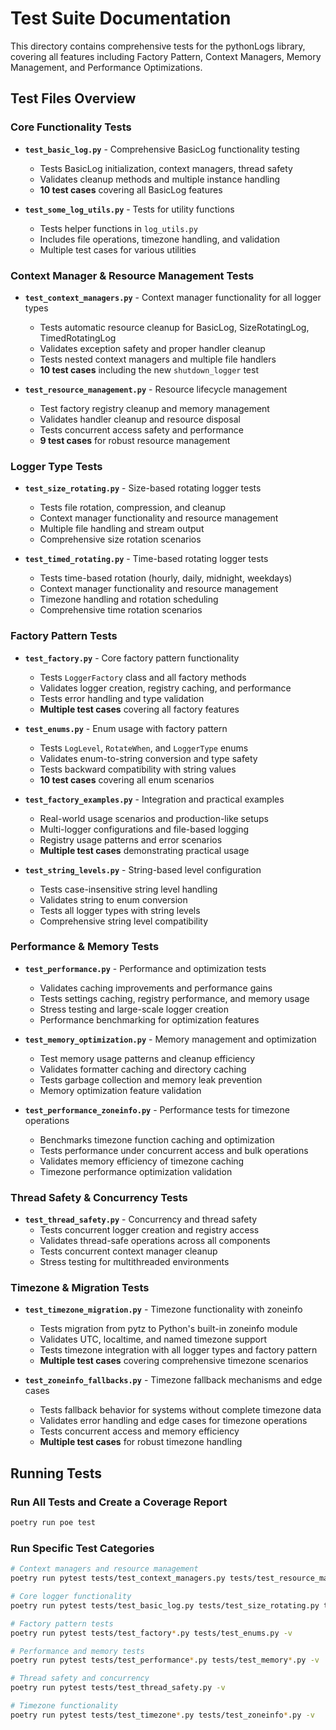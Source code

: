 # Test Suite Documentation

This directory contains comprehensive tests for the pythonLogs library, covering all features including Factory Pattern, Context Managers, Memory Management, and Performance Optimizations.

## Test Files Overview

### Core Functionality Tests
- **`test_basic_log.py`** - Comprehensive BasicLog functionality testing
  - Tests BasicLog initialization, context managers, thread safety
  - Validates cleanup methods and multiple instance handling
  - **10 test cases** covering all BasicLog features

- **`test_some_log_utils.py`** - Tests for utility functions
  - Tests helper functions in `log_utils.py`
  - Includes file operations, timezone handling, and validation
  - Multiple test cases for various utilities

### Context Manager & Resource Management Tests
- **`test_context_managers.py`** - Context manager functionality for all logger types
  - Tests automatic resource cleanup for BasicLog, SizeRotatingLog, TimedRotatingLog
  - Validates exception safety and proper handler cleanup
  - Tests nested context managers and multiple file handlers
  - **10 test cases** including the new `shutdown_logger` test

- **`test_resource_management.py`** - Resource lifecycle management
  - Test factory registry cleanup and memory management
  - Validates handler cleanup and resource disposal
  - Tests concurrent access safety and performance
  - **9 test cases** for robust resource management

### Logger Type Tests
- **`test_size_rotating.py`** - Size-based rotating logger tests
  - Tests file rotation, compression, and cleanup
  - Context manager functionality and resource management
  - Multiple file handling and stream output
  - Comprehensive size rotation scenarios

- **`test_timed_rotating.py`** - Time-based rotating logger tests
  - Tests time-based rotation (hourly, daily, midnight, weekdays)
  - Context manager functionality and resource management
  - Timezone handling and rotation scheduling
  - Comprehensive time rotation scenarios

### Factory Pattern Tests
- **`test_factory.py`** - Core factory pattern functionality
  - Tests `LoggerFactory` class and all factory methods
  - Validates logger creation, registry caching, and performance
  - Tests error handling and type validation
  - **Multiple test cases** covering all factory features

- **`test_enums.py`** - Enum usage with factory pattern
  - Tests `LogLevel`, `RotateWhen`, and `LoggerType` enums
  - Validates enum-to-string conversion and type safety
  - Tests backward compatibility with string values
  - **10 test cases** covering all enum scenarios

- **`test_factory_examples.py`** - Integration and practical examples
  - Real-world usage scenarios and production-like setups
  - Multi-logger configurations and file-based logging
  - Registry usage patterns and error scenarios
  - **Multiple test cases** demonstrating practical usage

- **`test_string_levels.py`** - String-based level configuration
  - Tests case-insensitive string level handling
  - Validates string to enum conversion
  - Tests all logger types with string levels
  - Comprehensive string level compatibility

### Performance & Memory Tests
- **`test_performance.py`** - Performance and optimization tests
  - Validates caching improvements and performance gains
  - Tests settings caching, registry performance, and memory usage
  - Stress testing and large-scale logger creation
  - Performance benchmarking for optimization features

- **`test_memory_optimization.py`** - Memory management and optimization
  - Test memory usage patterns and cleanup efficiency
  - Validates formatter caching and directory caching
  - Tests garbage collection and memory leak prevention
  - Memory optimization feature validation

- **`test_performance_zoneinfo.py`** - Performance tests for timezone operations
  - Benchmarks timezone function caching and optimization
  - Tests performance under concurrent access and bulk operations
  - Validates memory efficiency of timezone caching
  - Timezone performance optimization validation

### Thread Safety & Concurrency Tests
- **`test_thread_safety.py`** - Concurrency and thread safety
  - Tests concurrent logger creation and registry access
  - Validates thread-safe operations across all components
  - Tests concurrent context manager cleanup
  - Stress testing for multithreaded environments

### Timezone & Migration Tests
- **`test_timezone_migration.py`** - Timezone functionality with zoneinfo
  - Tests migration from pytz to Python's built-in zoneinfo module
  - Validates UTC, localtime, and named timezone support
  - Tests timezone integration with all logger types and factory pattern
  - **Multiple test cases** covering comprehensive timezone scenarios

- **`test_zoneinfo_fallbacks.py`** - Timezone fallback mechanisms and edge cases
  - Tests fallback behavior for systems without complete timezone data
  - Validates error handling and edge cases for timezone operations
  - Tests concurrent access and memory efficiency
  - **Multiple test cases** for robust timezone handling



## Running Tests

### Run All Tests and Create a Coverage Report
```bash
poetry run poe test
```

### Run Specific Test Categories
```bash
# Context managers and resource management
poetry run pytest tests/test_context_managers.py tests/test_resource_management.py -v

# Core logger functionality
poetry run pytest tests/test_basic_log.py tests/test_size_rotating.py tests/test_timed_rotating.py -v

# Factory pattern tests
poetry run pytest tests/test_factory*.py tests/test_enums.py -v

# Performance and memory tests
poetry run pytest tests/test_performance*.py tests/test_memory*.py -v

# Thread safety and concurrency
poetry run pytest tests/test_thread_safety.py -v

# Timezone functionality
poetry run pytest tests/test_timezone*.py tests/test_zoneinfo*.py -v
```
